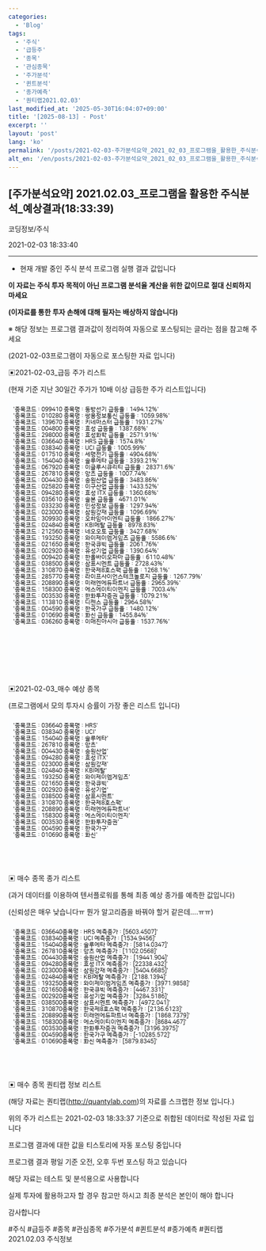```yaml
---
categories:
  - 'Blog'
tags:
  - '주식'
  - '급등주'
  - '종목'
  - '관심종목'
  - '주가분석'
  - '퀸트분석'
  - '종가예측'
  - '퀀티랩2021.02.03'
last_modified_at: '2025-05-30T16:04:07+09:00'
title: '[2025-08-13] - Post'
excerpt: ''
layout: 'post'
lang: 'ko'
permalink: '/posts/2021-02-03-주가분석요약_2021_02_03_프로그램을_활용한_주식분석_예상결과_18_33_39/'
alt_en: '/en/posts/2021-02-03-주가분석요약_2021_02_03_프로그램을_활용한_주식분석_예상결과_18_33_39/'
---
```


## [주가분석요약] 2021.02.03_프로그램을 활용한 주식분석_예상결과(18:33:39)

코딩정보/주식

2021-02-03 18:33:40

* * *

* 현재 개발 중인 주식 분석 프로그램 실행 결과 값입니다

**이 자료는 주식 투자 목적이 아닌 프로그램 분석율 계산을 위한 값이므로 절대 신뢰하지 마세요**

**(이자료를 통한 투자 손해에 대해 필자는 배상하지 않습니다)**

※ 해당 정보는 프로그램 결과값이 정리하여 자동으로 포스팅되는 글라는 점을 참고해 주세요

(2021-02-03프로그램이 자동으로 포스팅한 자료 입니다)

▣2021-02-03_급등 주가 리스트

(현재 기준 지난 30일간 주가가 10배 이상 급등한 주가 리스트입니다)

![](/assets/images/주가분석요약_2021_02_03_프로그램을_활용한_주식분석_예상결과_18_33_39/skyloket_list.png)

▣2021-02-03_매수 예상 종목

(프로그램에서 모의 투자시 승률이 가장 좋은 리스트 입니다)

![](/assets/images/주가분석요약_2021_02_03_프로그램을_활용한_주식분석_예상결과_18_33_39/buy_list.png)

▣ 매수 종목 종가 리스트

(과거 데이터를 이용하여 텐서플로워를 통해 최종 예상 종가를 예측한 값입니다)

(신뢰성은 매우 낮습니다ㅠ 뭔가 알고리즘을 바꿔야 할거 같은데....ㅠㅠ)

![](/assets/images/주가분석요약_2021_02_03_프로그램을_활용한_주식분석_예상결과_18_33_39/stockclose_list.png)

▣ 매수 종목 퀀티랩 정보 리스트

(해당 자료는 퀀티랩(http://quantylab.com)의 자료를 스크랩한 정보 입니다.)

위의 주가 리스트는 2021-02-03 18:33:37 기준으로 취합된 데이터로 작성된 자료 입니다

프로그램 결과에 대한 값을 티스토리에 자동 포스팅 중입니다

프로그램 결과 평일 기준 오전, 오후 두번 포스팅 하고 있습니다

해당 자료는 테스트 및 분석용으로 사용합니다

실제 투자에 활용하고자 할 경우 참고만 하시고 최종 분석은 본인이 해야 합니다

감사합니다

  

#주식 #급등주 #종목 #관심종목 #주가분석 #퀸트분석 #종가예측 #퀀티랩2021.02.03 주식정보

